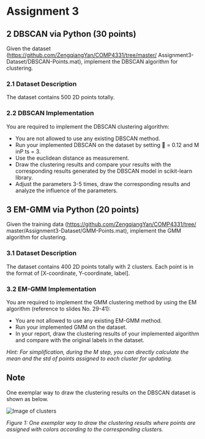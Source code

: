 # __Assignment 3__

## 2 DBSCAN via Python (30 points)
Given the dataset (https://github.com/ZengqiangYan/COMP4331/tree/master/
Assignment3-Dataset/DBSCAN-Points.mat), implement the DBSCAN algorithm
for clustering.
### 2.1 Dataset Description
The dataset contains 500 2D points totally.
### 2.2 DBSCAN Implementation
You are required to implement the DBSCAN clustering algorithm:
* You are not allowed to use any existing DBSCAN method.
* Run your implemented DBSCAN on the dataset by setting  = 0.12 and
M inP ts = 3.
* Use the euclidean distance as measurement.
* Draw the clustering results and compare your results with the corresponding
results generated by the DBSCAN model in scikit-learn library.
* Adjust the parameters 3-5 times, draw the corresponding results and analyze
the influence of the parameters.

## 3 EM-GMM via Python (20 points)
Given the training data (https://github.com/ZengqiangYan/COMP4331/tree/
master/Assignment3-Dataset/GMM-Points.mat), implement the GMM algorithm
for clustering.
### 3.1 Dataset Description
The dataset contains 400 2D points totally with 2 clusters. Each point is in the
format of [X-coordinate, Y-coordinate, label].
### 3.2 EM-GMM Implementation
You are required to implement the GMM clustering method by using the EM
algorithm (reference to slides No. 29-41):
* You are not allowed to use any existing EM-GMM method.
* Run your implemented GMM on the dataset.
* In your report, draw the clustering results of your implemented algorithm
and compare with the original labels in the dataset.

*Hint: For simplification, during the M step, you can directly calculate the mean
and the std of points assigned to each cluster for updating.*

## Note
One exemplar way to draw the clustering results on the DBSCAN dataset is
shown as below.

![Image of clusters](https://github.com/tjtanaa/COMP4331/edit/master/Assignment_3/images/Example.png)

*Figure 1: One exemplar way to draw the clustering results where points are
assigned with colors according to the corresponding clusters.*
